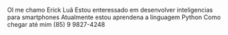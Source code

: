 

<!---
Erickluapinto/Erickluapinto is a ✨ special ✨ repository because its `README.md` (this file) appears on your GitHub profile.
You can click the Preview link to take a look at your changes.
--->
Ol me chamo Erick Luã
Estou enteressado em desenvolver inteligencias para smartphones
Atualmente estou aprendena a linguagem Python
Como chegar até mim (85) 9 9827-4248
